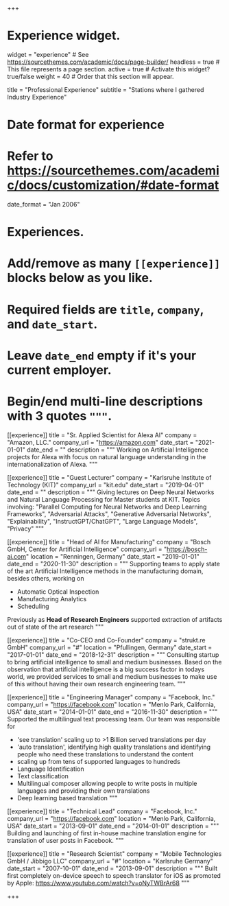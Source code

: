 +++
# Experience widget.
widget = "experience"  # See https://sourcethemes.com/academic/docs/page-builder/
headless = true  # This file represents a page section.
active = true  # Activate this widget? true/false
weight = 40  # Order that this section will appear.

title = "Professional Experience"
subtitle = "Stations where I gathered Industry Experience"

# Date format for experience
#   Refer to https://sourcethemes.com/academic/docs/customization/#date-format
date_format = "Jan 2006"

# Experiences.
#   Add/remove as many `[[experience]]` blocks below as you like.
#   Required fields are `title`, `company`, and `date_start`.
#   Leave `date_end` empty if it's your current employer.
#   Begin/end multi-line descriptions with 3 quotes `"""`.


[[experience]]
  title = "Sr. Applied Scientist for Alexa AI"
  company = "Amazon, LLC."
  company_url = "https://amazon.com"
  date_start = "2021-01-01"
  date_end = ""
  description = """
  Working on Artificial Intelligence projects for Alexa with
  focus on natural language understanding in the internationalization
  of Alexa.
  """

[[experience]]
  title = "Guest Lecturer"
  company = "Karlsruhe Institute of Technology (KIT)"
  company_url = "kit.edu"
  date_start = "2019-04-01"
  date_end = ""
  description = """
  Giving lectures on Deep Neural Networks and Natural Language Processing for Master students at KIT.
  Topics involving: "Parallel Computing for Neural Networks and Deep Learning Frameworks", "Adversarial Attacks", "Generative Adversarial Networks", "Explainability", "InstructGPT/ChatGPT", "Large Language Models", "Privacy"
  """


[[experience]]
  title = "Head of AI for Manufacturing"
  company = "Bosch GmbH, Center for Artificial Intelligence"
  company_url = "https://bosch-ai.com"
  location = "Renningen, Germany"
  date_start = "2019-01-01"
  date_end = "2020-11-30"
  description = """
  Supporting teams to apply state of the art Artificial Intelligence methods in the manufacturing domain, 
  besides others, working on
  * Automatic Optical Inspection
  * Manufacturing Analytics
  * Scheduling

  Previously as **Head of Research Engineers** supported extraction of artifacts out of state of the art research
  """


[[experience]]
  title = "Co-CEO and Co-Founder"
  company = "strukt.re GmbH"
  company_url = "#"
  location = "Pfullingen, Germany"
  date_start = "2017-01-01"
  date_end = "2018-12-31"
  description = """
  Consulting startup to bring artificial intelligence to small and medium businesses.
  Based on the observation that artificial intelligence is a big success factor in todays world,
  we provided services to small and medium businesses to make use of this without having their own
  research engineering team.
  """

[[experience]]
  title = "Engineering Manager"
  company = "Facebook, Inc."
  company_url = "https://facebook.com"
  location = "Menlo Park, California, USA"
  date_start = "2014-01-01"
  date_end = "2016-11-30"
  description = """
  Supported the multilingual text processing team. Our team was responsible for
  * 'see translation' scaling up to >1 Billion served translations per day
  * 'auto translation', identifying high quality translations and identifying people who need these translations to understand the content
  * scaling up from tens of supported languages to hundreds
  * Language Identification
  * Text classification
  * Multilingual composer allowing people to write posts in multiple languages and providing their own translations
  * Deep learning based translation
  """

[[experience]]
  title = "Technical Lead"
  company = "Facebook, Inc."
  company_url = "https://facebook.com"
  location = "Menlo Park, California, USA"
  date_start = "2013-09-01"
  date_end = "2014-01-01"
  description = """
  Building and launching of first in-house machine translation engine for translation of user posts in Facebook.
  """
  
[[experience]]
  title = "Research Scientist"
  company = "Mobile Technologies GmbH / Jibbigo LLC"
  company_url = "#"
  location = "Karlsruhe Germany"
  date_start = "2007-10-01"
  date_end = "2013-09-01"
  description = """
  Built first completely on-device speech to speech translator for iOS as promoted by Apple: https://www.youtube.com/watch?v=oNyTWBrAr68
  """


+++



